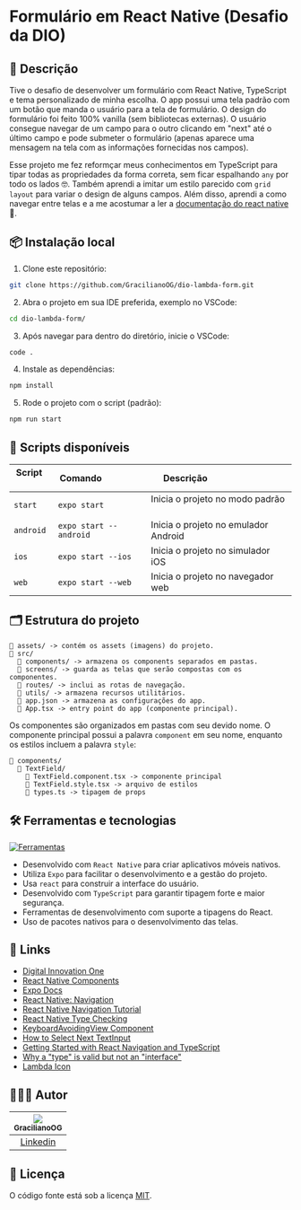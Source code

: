 # Formulário em React Native (Desafio da DIO)

## 📖 Descrição

Tive o desafio de desenvolver um formulário com React Native, TypeScript e tema personalizado de minha escolha. O app possui uma tela padrão com um botão que manda o usuário para a tela de formulário. O design do formulário foi feito 100% vanilla (sem bibliotecas externas). O usuário consegue navegar de um campo para o outro clicando em "next" até o último campo e pode submeter o formulário (apenas aparece uma mensagem na tela com as informações fornecidas nos campos).

Esse projeto me fez reformçar meus conhecimentos em TypeScript para tipar todas as propriedades da forma correta, sem ficar espalhando `any` por todo os lados 🤓. Também aprendi a imitar um estilo parecido com `grid layout` para variar o design de alguns campos. Além disso, aprendi a como navegar entre telas e a me acostumar a ler a [documentação do react native](reactnative.dev) 🎉.

## 📦 Instalação local

1. Clone este repositório:

```bash
git clone https://github.com/GracilianoOG/dio-lambda-form.git
```

2. Abra o projeto em sua IDE preferida, exemplo no VSCode:

```bash
cd dio-lambda-form/
```

3. Após navegar para dentro do diretório, inicie o VSCode:

```bash
code .
```

4. Instale as dependências:

```bash
npm install
```

5. Rode o projeto com o script (padrão):

```bash
npm run start
```

## 📜 Scripts disponíveis

| Script     | Comando                 | Descrição                             |
| ---------- | ----------------------- | ------------------------------------- |
| `start`    | `expo start`            | Inicia o projeto no modo padrão       |
| `android`  | `expo start --android`  | Inicia o projeto no emulador Android  |
| `ios`      | `expo start --ios`      | Inicia o projeto no simulador iOS     |
| `web`      | `expo start --web`      | Inicia o projeto no navegador web     |

## 🗂️ Estrutura do projeto

```
📁 assets/ -> contém os assets (imagens) do projeto.
📁 src/
  📁 components/ -> armazena os components separados em pastas.
  📁 screens/ -> guarda as telas que serão compostas com os componentes.
  📁 routes/ -> inclui as rotas de navegação.
  📁 utils/ -> armazena recursos utilitários.
  📄 app.json -> armazena as configurações do app.
  📄 App.tsx -> entry point do app (componente principal).
```

Os componentes são organizados em pastas com seu devido nome. O componente principal possui a palavra `component` em seu nome, enquanto os estilos incluem a palavra `style`:

```
📁 components/
  📁 TextField/
    📄 TextField.component.tsx -> componente principal
    📄 TextField.style.tsx -> arquivo de estilos
    📄 types.ts -> tipagem de props
```

## 🛠️ Ferramentas e tecnologias

[![Ferramentas](https://skillicons.dev/icons?i=react,ts,nodejs,npm,vscode,bash)](https://skillicons.dev)

- Desenvolvido com `React Native` para criar aplicativos móveis nativos.
- Utiliza `Expo` para facilitar o desenvolvimento e a gestão do projeto.
- Usa `react` para construir a interface do usuário.
- Desenvolvido com `TypeScript` para garantir tipagem forte e maior segurança.
- Ferramentas de desenvolvimento com suporte a tipagens do React.
- Uso de pacotes nativos para o desenvolvimento das telas.

## 🔗 Links

- [Digital Innovation One](https://www.dio.me/)
- [React Native Components](https://reactnative.dev/docs/components-and-apis)
- [Expo Docs](https://docs.expo.dev/)
- [React Native: Navigation](https://reactnative.dev/docs/navigation)
- [React Native Navigation Tutorial](https://reactnavigation.org/docs/hello-react-navigation)
- [React Native Type Checking](https://reactnavigation.org/docs/typescript/?config=static#annotating-usenavigation)
- [KeyboardAvoidingView Component](KeyboardAvoidingView)
- [How to Select Next TextInput](https://dev.to/sharmaprash/how-to-select-the-next-textinput-after-pressing-the-next-keyboard-button-in-react-native-525h)
- [Getting Started with React Navigation and TypeScript](https://jscrambler.com/blog/getting-started-with-react-navigation-v6-and-typescript-in-react-native)
- [Why a "type" is valid but not an "interface"](https://www.reddit.com/r/typescript/comments/r9e75x/confusion_in_why_a_type_is_valid_but_not_an/)
- [Lambda Icon](https://www.svgrepo.com/svg/448267/aws-lambda)

## 🧑🏻‍💻 Autor

| [<img src="https://avatars.githubusercontent.com/u/72778164?s=96&v=4"><br><sub>GracilianoOG</sub>](https://github.com/GracilianoOG) |
| :---------------------------------------------------------------------------------------------------------------------------------: |
|                                       [Linkedin](https://www.linkedin.com/in/gabrielgmbarros)                                       |

## 📝 Licença

O código fonte está sob a licença [MIT](./LICENSE).
